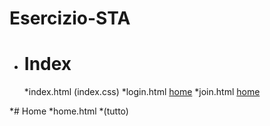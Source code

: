 # Esercizio-STA

* # Index
    *index.html (index.css)
        *login.html [home](home.html)
        *join.html [home](home.html)

*# Home
    *home.html
        *(tutto)

